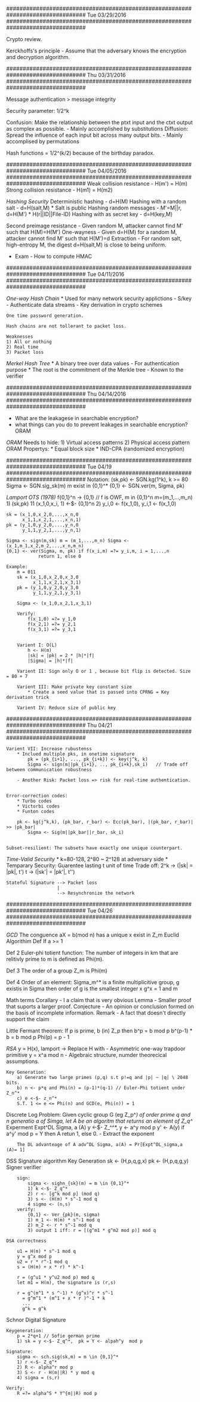 ################################################################################ 
Tue 03/29/2016
################################################################################ 

Crypto review.

Kerckhoffs's principle - Assume that the adversary knows the encryption and decryption algorithm. 

################################################################################ 
Thu 03/31/2016
################################################################################ 

Message authentication > message integrity

Security parameter: 1/2^k

Confusion: Make the relationship between the ptxt input and the ctxt output as complex as possible.
    - Mainly accomplished by substitutions
Diffusion: Spread the influence of each input bit across many output bits.
    - Mainly accomplised by permutations

Hash functions = 1/2^(k/2)  because of the birthday paradox. 

################################################################################ 
Tue 04/05/2016
################################################################################ 
Weak collision resistance - H(m') = H(m)
Strong collision resistance - H(m1) = H(m2)


*Hashing Security*
    Deterministic hashing       - d=H(M)
    Hashing with a random salt  - d=H(salt,M)
        * Salt is public
    Hashing random messages     - M'=M||r, d=H(M')
        * H(r||ID||File-ID)
    Hashing with as secret key  - d=H(key,M)

Second preimage resistance
    - Given random M, attacker cannot find M' such that H(M)=H(M')
One-wayness
    - Given d=H(M) for a random M, attacker cannot find M' such that H(M')=d
Extraction
    - For random salt, high-entropy M, the digest d=H(salt,M) is close to being uniform.

+ Exam - How to compute HMAC


################################################################################ 
Tue 04/11/2016
################################################################################ 

*One-way Hash Chain*
    * Used for many network security applictions
        - S/key
        - Authenticate data streams
        - Key derivation in crypto schemes
       
    One time password generation. 

    Hash chains are not tollerant to packet loss.

    Weaknesses
    1) All or nothing 
    2) Real time
    3) Packet loss

*Merkel Hash Tree*
    * A binary tree over data values
        - For authentication purpose
    * The root is the commitment of the Merkle tree
        - Known to the verifier


################################################################################ 
Thu 04/14/2016
################################################################################ 
+ What are the leakagese in searchable encryption?
+ what things can you do to prevent leakages in searchable encryption? ORAM

*ORAM*
Needs to hide:
    1) Virtual access patterns
    2) Physical access pattern
ORAM Propertys:
    * Equal block size
    * IND-CPA (randomized encryption)

################################################################################
Tue 04/19
################################################################################
Notation:
    (sk,pk) <- SGN.kg(1^k), k >= 80
    Sigma <- SGN.sig_sk(m)  m exist in {0,1}^*
    {0,1} <- SGN.ver(m, Sigma, pk)


*Lamport OTS (1978)*
    f{0,1}^n -> {0,1}  // f is OWF, m in {0,1}^n m=(m_1,...,m_n)
        1) (sk,pk) 11 (x_1,0,x_i, 1) <-$- {0,1}^n
        2) y_i,0 <- f(x_1,0), y_i,1 <- f(x_1,0)


    sk = (x_1,0,x_2,0,...,x_n,0
          x_1,1,x_2,1,...,x_n,1)
    pk = (y_1,0,y_2,0,...,y_n,0
          y_1,1,y_2,1,...,y_n,1)

    Sigma <- sign(m,sk) m = (m_1,...,m_n) Sigma <- (x_1,m_1,x_2,m_2,...,x_n,m_n)
    {0,1} <- ver(Sigma, m, pk) if f(x_i,m) =?= y_i,m, i = 1,...,n
                return 1, else 0

    Example:
        m = 011
        sk = (x_1,0,x_2,0,x_3,0
              x_1,1,x_2,1,x_3,1)
        pk = (y_1,0,y_2,0,y_3,0
              y_1,1,y_2,1,y_3,1)

        Sigma <- (x_1,0,x_2,1,x_3,1)

        Verify:
            f(x_1,0) =?= y_1,0
            f(x_2,1) =?= y_2,1
            f(x_3,1) =?= y_3,1


        Varient I: O(L)
            h <- H(m)
            |sk| = |pk| = 2 * |h|*|f|
            |Sigma| = |h|*|f|

        Varient II: Sign only O or 1 , because bit flip is detected. Size = 80 + 7
        
        Varient III: Make private key constant size
            * Create a seed value that is passed into CPRNG = Key derivation trick

        Varient IV: Reduce size of public key

################################################################################
Thu 04/21
################################################################################

    Varient VII: Increase rubustenss
        * Inclued multiple pks, in onetime signature
            pk = (pk_{i+1}, ..., pk_{i+k}) <- key(j^k, k)
            Sigma <- sign(m||pk_{i+1}, .., pk_{i+k},sk_i)   // Trade off between communication robustness

        - Another Risk: Packet loss => risk for real-time authentication. 


    Error-correction codes:
        * Turbo codes
        * Victorbi codes
        * Funton codes

        pk <- kg(j^k,k), (pk_bar, r_bar) <- Ecc(pk_bar), |(pk_bar, r_bar)| >> |pk_bar|
            Sigma <- Sig(m||pk_bar||r_bar, sk_i)


    Subset-resilient: The subsets have exactly one unique counterpart. 

*Time-Valid Security*
    * k=80-128, 2^80 ~ 2^128 at adversary side
    * Temparary Security: Guarentee lasting t unit of time
        Trade off:
            2^k -> (|sk| = |pk|, t')
            t   -> (|sk'| = |pk'|, t'')

    Stateful Signature --> Packet loss
                       |
                       --> Resynchronize the network

################################################################################
Tue 04/26
################################################################################

*GCD*
    The conguence aX = b(mod n) has a unique x exist in Z_m
Euclid Algorithim
Def
    If a >= 1 

Def 2 
    Euler-phi totient function: The number of integers in km that are relitivly prime to m is defined as Phi(m).

Def 3
    The order of a group Z_m is Phi(m)

Def 4
    Order of an element: Sigma_m^* is a finite multiplicitive group, g existis in Sigma then order of g is the smallest integer x
        g^x = 1 and m


Math terms
    Corallary   - I a claim that is very obvious
    Lemma       - Smaller proof that suports a larger proof.
    Conjecture  - An opinion or conclusion formed on the basis of incomplete information.
    Remark      - A fact that doesn't directly support the claim

Little Fermant theorem: If p is prime, b (in) Z_p then 
                                b^p = b mod p
                                b^(p-1) * b = b mod p
    Phi(p) = p - 1

*RSA*
    y = H(x), lamport -> Replace H with 
    - Asymmetric one-way trapdoor primitive y = x^a mod n
    - Algebraic structure, numder theorecical assumptions.

    Key Generation:
        a) Generate two large primes (p,q) s.t p!=q and |p| ~ |q| \ 2048 bits.
        b) n <- p*q and Phi(n) = (p-1)*(q-1) // Euler-Phi totient under Z_n^*
        c) e <-$- z_n^*
        S.T. 1 <= e <= Phi(n) and GCD(e, Phi(n)) = 1

Discrete Log Problem:
    Given cyclic group G (eg Z_p^*) of order prime q and n generatio a of Simga, let A be an algoritm that returns an element of Z_q^*
        Experment Expt^DL Sigma, a (A)
        y <-$- Z_^^*, y <- a^y mod p 
        y' <- A(y)
        if a^y' mod p = Y then A retun 1, else 0.
            - Extract the exponent

        The DL advanteage of A adv^DL Sigma, a(A) = Pr[Expt^DL_sigma,a (A)= 1]



DSS Signature algorithm
    Key Generation
        sk <- (H,p,q,g,x) pk <- (H,p,q,g,y)
             Signer             verifier

        sign:
            sigma <- sighn_{sk}(m) = m \in {0,1}^*
            1) k <-$- Z_q^*
            2) r <- [g^k mod p] (mod q)
            3) s <- (H(m) * s^-1 mod q 
            4 sigmo <- (n,s)
        verify:
            {0,1} <- Ver_{pk}(m, sigma)
            1) m_1 <- H(m) * s^-1 mod q
            2) m_2 <- r * s^-1 mod q 
            3) output 1 iff: r = [(g^m1 * g^m2 mod p)] mod q

    DSA correctness
    
        u1 = H(m) * s^-1 mod q
        y = g^x mod p
        u2 = r * r^-1 mod q
        s = (H(m) + x * r) * k^-1

        r = (g^u1 * y^u2 mod p) mod q
        let m1 = H(m), the signature is (r,s)

        r = g^(m^1 * s ^-1) * (g^x)^r * s^-1
          = g^m^1 * (m^1 + x * r )^-1 * k
          ...
          g^k = g^k

Schnor Digital Signature

    Keygeneration:
        p = 2*q+1 // Sofie german prime
        1) sk = y <-$- Z_q^*,  pk = Y <- alpah^y  mod p

    Signature:
        sigma <- sch.sig(sk,m) = m \in {0,1}^*
        1) r <-$- Z_q^*
        2) R <- alpha^r mod p
        3) S <- r - H(m||R) * y mod q
        4) sigma = (s,r)

    Verify:
        R =?= alpha^S * Y^{m||R) mod p


